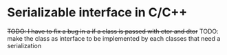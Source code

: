 # Serializable interface in C/C++


~~TODO: I have to fix a bug in a if a class is passed with ctor and dtor~~
TODO: make the class as interface to be implemented by each classes that need a serialization
